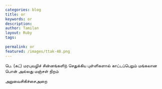 ```yaml
---
categories: blog
title: or
keywords: or
description: 
author: Tamilan
layout: Ruby
tags: 
 
permalink: or
featured: /images/ttak-48.png
---
```

  
பெ. (கட்) மரபுவழிச் சின்னங்களிற் செதுக்கிய புள்ளிகளால் காட்டப்பெறும் மங்கலான பொன் அல்லது மஞ்சள் நிறம்  
  
அறுவைசிகிச்சைஅறை